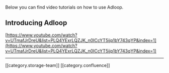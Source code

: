 Below you can find video tutorials on how to use Adloop.


##  Introducing Adloop
[https://www.youtube.com/watch?v=UTmafJrDreU&list=PLQ4YExrLQZJK_n0ICcYT5ijp1bY743qYP&index=1](https://www.youtube.com/watch?v=UTmafJrDreU&list=PLQ4YExrLQZJK_n0ICcYT5ijp1bY743qYP&index=1)





*****

[[category.storage-team]] 
[[category.confluence]] 
